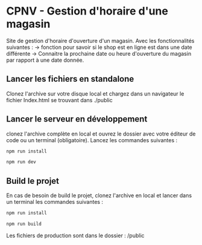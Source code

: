 # CPNV - Gestion d'horaire d'une magasin
Site de gestion d'horaire d'ouverture d'un magasin. Avec les fonctionnalités suivantes : 
-> fonction pour savoir si le shop est en ligne est dans une date différente
-> Connaitre la prochaine date ou heure d'ouverture du magasin par rapport à une date donnée.


## Lancer les fichiers en standalone

Clonez l'archive sur votre disque local et chargez dans un navigateur le fichier Index.html se trouvant dans ./public


## Lancer le serveur en développement 

clonez l'archive complète en local et ouvrez le dossier avec votre éditeur de code ou un terminal (obligatoire).
Lancez les commandes suivantes : 

```bash
npm run install

npm run dev 

```


## Build le projet 
En cas de besoin de build le projet, clonez l'archive en local et lancer dans un terminal les commandes suivantes :
```bash
npm run install

npm run build
```

Les fichiers de production sont dans le dossier : /public
